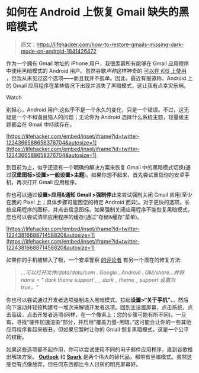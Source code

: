 # 如何在 Android 上恢复 Gmail 缺失的黑暗模式

> 原文：<https://lifehacker.com/how-to-restore-gmails-missing-dark-mode-on-android-1841426472>

作为一个拥有 Gmail 地址的 iPhone 用户，我很羡慕所有能够在 Gmail 应用程序中使用黑暗模式的 Android 用户。虽然谷歌*声称*这样神奇的 [可以在 iOS 上使用](https://support.google.com/mail/answer/9460619?co=GENIE.Platform%3DiOS&hl=en-GB) ，但我从未见过这个选项——而且我并不孤单。因此，最近有报道称，Android 上的 Gmail 应用程序在某些情况下出现并消失了黑暗模式，这让我有点幸灾乐祸。

Watch

别担心，Android 用户:这似乎不是一个永久的变化，只是一个错误。不过，这无疑是一个不和谐且恼人的问题；无论你为 Android 选择什么系统主题，轻量级主题都会在 Gmail 中持续存在。

 [https://lifehacker.com/embed/inset/iframe?id=twitter-1224366588658376704&autosize=1](https://lifehacker.com/embed/inset/iframe?id=twitter-1224366588658376704&autosize=1) 

到目前为止，似乎还没有一个明确的解决方案来恢复 Gmail 中的黑暗模式切换(通过**汉堡图标>设置>一般设置>主题**)。如果你想不起来，首先尝试重启你的安卓手机，再次打开 Gmail 应用程序。

你也可以通过**设置>应用&通知 Gmail >强制停止**来尝试强制关闭 Gmail 应用(至少在我的 Pixel 上；具体步骤可能因您的特定 Android 而异)。对于更快的选项，长按应用程序的图标，并点击信息图标。如果强制关闭应用程序不能恢复黑暗模式，您也可以尝试清除应用程序的缓存(通过“存储&缓存”菜单)。

 [https://lifehacker.com/embed/inset/iframe?id=twitter-1224381668871458820&autosize=1](https://lifehacker.com/embed/inset/iframe?id=twitter-1224381668871458820&autosize=1) 

如果你的手机被植入了根，一个安卓警察 [的评论者](https://www.androidpolice.com/2020/02/02/gmails-dark-mode-has-gone-missing-for-some-people/#comment-4781434970) 有另一个潜在的修复方法:

> *...可以打开文件/data/data/com . Google . Android . GM/share...并将 name = " dark theme support _ _ dark _ theme _ support 设置为 true。"*

你也可以尝试通过开发者选项强制进入黑暗模式。拉起**设置>“关于手机”、**，然后向下滚动并轻按构建号一堆次来解锁开发者选项。回到主设置屏幕，点击系统，点击高级，点击开发者选项(同样，在一个像素上；您的步骤可能有所不同)。一旦有，寻找“硬件加速渲染”部分，并启用“覆盖力量-黑暗。”这可能会让你的一些其他应用程序看起来很丑，但如果它暂时让你的 Gmail 恢复黑暗模式，这是一个公平的权衡。

如果这些选项都不起作用，你可以尝试使用不同的电子邮件应用程序，直到谷歌推出解决方案。 [**Outlook**](https://play.google.com/store/apps/details?id=com.microsoft.office.outlook&hl=en_US) 和 [**Spark**](https://play.google.com/store/apps/details?id=com.readdle.spark&hl=en_US) 是两个伟大的替代品，都带有黑暗模式。虽然这感觉有点像放弃，但任何东西都比令人讨厌的明亮屏幕好。